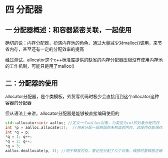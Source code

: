 # 四 分配器

## 一 分配器概述：和容器紧密关联，一起使用

确切的说：内存分配器，扮演内存池的角色，通过大量减少对malloc()调用，来节省内存，甚至还有一定的分配效率的提高

经过测试，allocator这个c++标准库提供的缺省的内存分配器压根没有使用内存池的工作机制，可能只是用了malloc()

## 二：分配器的使用

allocator分配器，是个类模板，外贸写代码时极少会直接用到这个allocator这种容器的分配器

但从语法上来讲，allocator分配器是能够被直接编码使用的

```c++
std::allocator<int> aalloc; //定义一个aalloc对象，为类型为int的对象分配内存
int *p = aalloc.allocate(3);  //用来分配一段原始的未构造的内存，这段内存能保存3个类型为int的对象(12字节)
int *q = p;
*q = 1; q++;
*q = 2; q++;
*q = 3;
aalloc.deallocate(p, 3); //用于释放内存，要记住分配了几个对象，释放时要释放正确个数
```


